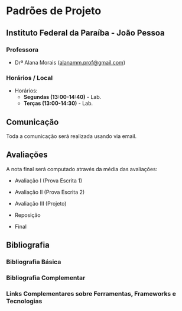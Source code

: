 # Padrões de Projeto

## Instituto Federal da Paraíba - João Pessoa

### Professora

* Drª Alana Morais ([alanamm.prof@gmail.com](mailto:alanamm.prof@gmail.com))

### Horários / Local

* Horários:
  - **Segundas (13:00-14:40)** - Lab.
  - **Terças (13:00-14:30)** - Lab.

## Comunicação

Toda a comunicação será realizada usando via email.

## Avaliações

A nota final será computado através da média das avaliações:

* Avaliação I (Prova Escrita 1)
* Avaliação II (Prova Escrita 2)
* Avaliação III (Projeto)

* Reposição
* Final

## Bibliografia

### Bibliografia Básica



### Bibliografia Complementar



### Links Complementares sobre Ferramentas, Frameworks e Tecnologias



